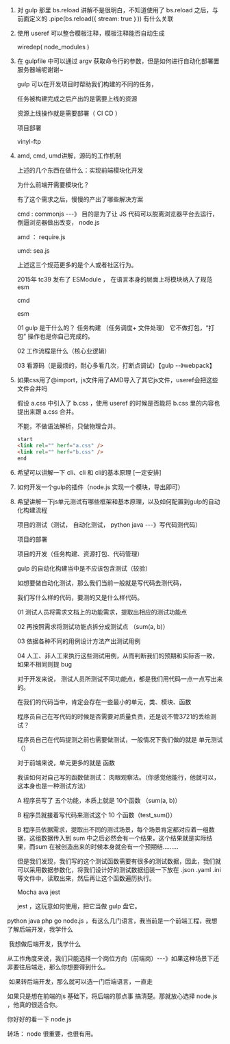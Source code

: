 1.  对 gulp 那里 bs.reload 讲解不是很明白，不知道使用了 bs.reload 之后，与前面定义的 .pipe(bs.reload({ stream: true ｝)) 有什么关联

2. 使用 useref 可以整合模板注释，模板注释能否自动生成

   wiredep(  node_modules )

3. 在 gulpfile 中可以通过 argv 获取命令行的参数，但是如何进行自动化部署置服务器端呢谢谢~

   gulp 可以在开发项目时帮助我们构建的不同的任务，

   任务被构建完成之后产出的是需要上线的资源

   资源上线操作就是需要部署（ CI CD  ）

   项目部署

   vinyl-ftp

4. amd, cmd, umd讲解，源码的工作机制

   上述的几个东西在做什么：实现前端模块化开发

   为什么前端开需要模块化？

   有了这个需求之后，慢慢的产出了哪些解决方案 

   cmd : commonjs ---》 目的是为了让 JS 代码可以脱离浏览器平台去运行， 倒逼浏览器做出改变， node.js 

   amd ： require.js 

   umd:  sea.js 

   上述这三个规范更多的是个人或者社区行为。

   2015年  tc39 发布了 ESModule  ， 在语言本身的层面上将模块纳入了规范   esm  

   cmd 

   esm

   

   01 gulp 是干什么的？ 任务构建 （任务调度+ 文件处理） 它不做打包，“打包” 操作也是你自己完成的。

   02 工作流程是什么（核心业逻辑）

   03 看源码（是最烦的，耐心多看几次，打断点调试）【gulp --》webpack】

   

5. 如果css用了@import，js文件用了AMD导入了其它js文件，useref会把这些文件合并吗

   假设 a.css 中引入了 b.css ，使用 useref 的时候是否能将  b.css 里的内容也提出来跟 a.css 合并。

   不能，不做语法解析，只做物理合并。

   ```html
   start
   <link rel="" herf="a.css" />
   <link rel="" herf="b.css" />
   end
   ```

   

6. 希望可以讲解一下 cli、cli 和 cli的基本原理 [一定安排]

7. 如何开发一个gulp的插件（node.js 实现一个模块，导出即可）

8. 希望讲解一下js单元测试有哪些框架和基本原理，以及如何配置到gulp的自动化构建流程

   项目的测试（测试， 自动化测试， python java ---》写代码测代码）

   项目的部署

   项目的开发（任务构建、资源打包、代码管理）

   gulp 的自动化构建当中是不应该包含测试（较验）

   

   如想要做自动化测试，那么我们当前一般就是写代码去测代码，

   我们写什么样的代码，要测的又是什么样代码。

   01 测试人员将需求文档上的功能需求，提取出相应的测试功能点

   02 再按照需求将测试功能点拆分成测试点 （sum(a, b)）

   03 依据各种不同的用例设计方法产出测试用例

   04 人工、非人工来执行这些测试用例，从而判断我们的预期和实际否一致，如果不相同则提 bug

   对于开发来说， 测试人员所测试不同功能点，都是我们用代码一点一点写出来的。

   在我们的代码当中，肯定会存在一些最小的单元，类、模块、函数 

   程序员自己在写代码的时候是否需要对质量负责，还是说不管3721的丢给测试？

   程序员自己在代码提测之前也需要做测试，一般情况下我们做的就是 单元测试（）

   对于前端来说，单元更多的就是 函数 

   我该如何对自己写的函数做测试： 肉眼观察法。（你感觉他能行，他就可以，这本身也是一种测试方法）

   A 程序员写了 五个功能，本质上就是 10个函数 （sum(a, b)）

   B 程序员就接着写代码来测试这个 10 个函数（test_sum()）

   B 程序员依据需求，提取出不同的测试场景，每个场景肯定都对应着一组数据，这组数据传入到 sum 中之后必然会有一个结果，这个结果就是实际结果，而sum 在被创造出来的时候本身就会有一个预期结.........

   但是我们发现，我们写的这个测试函数需要有很多的测试数据，因此，我们就可以采用数据参数化，将我们设计好的测试数据组装一下放在 .json .yaml .ini 等文件中，读取出来，然后再让这个函数遍历执行。

   Mocha ava jest

   jest ，这玩意如何使用，把它当做 gulp 盘它。

python java php go node.js ，有这么几门语言，我当前是一个前端工程，我想了解后端开发，我学什么

​													                                                                           我想做后端开发，我学什么 

从工作角度来说，我们只能选择一个岗位方向（前端岗）---》如果这种场景下还非要往后端走，那么你想要得到什么。

​	如果转后端开发，那么就可以选一门后端语言，一直走 

   如果只是想在前端的js 基础下，将后端的那点事 搞清楚。那就放心选择  node.js ，他真的很适合你。

你好好的看一下 node.js 

转场： node 很重要，也很有用。

















